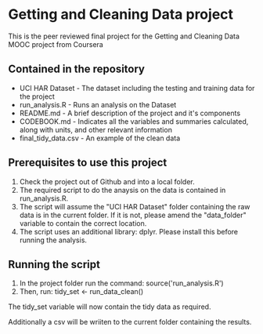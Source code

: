 # Getting and Cleaning Data project

This is the peer reviewed final project for the Getting and Cleaning Data MOOC project from Coursera

## Contained in the repository
- UCI HAR Dataset - The dataset including the testing and training data for the project
- run_analysis.R - Runs an analysis on the Dataset
- README.md - A brief description of the project and it's components
- CODEBOOK.md - Indicates all the variables and summaries calculated, along with units, and other relevant information
- final_tidy_data.csv - An example of the clean data

## Prerequisites to use this project
1. Check the project out of Github and into a local folder. 
2. The required script to do the anaysis on the data is contained in run_analysis.R. 
3. The script will assume the "UCI HAR Dataset" folder containing the raw data is in the current folder. If it is not, please amend the "data_folder" variable to contain the correct location.
4. The script uses an additional library: dplyr. Please install this before running the analysis.

## Running the script
1. In the project folder run the command: source('run_analysis.R')
2. Then, run: tidy_set <- run_data_clean()

The tidy_set variable will now contain the tidy data as required.

Additionally a csv will be wriiten to the current folder containing the results.
